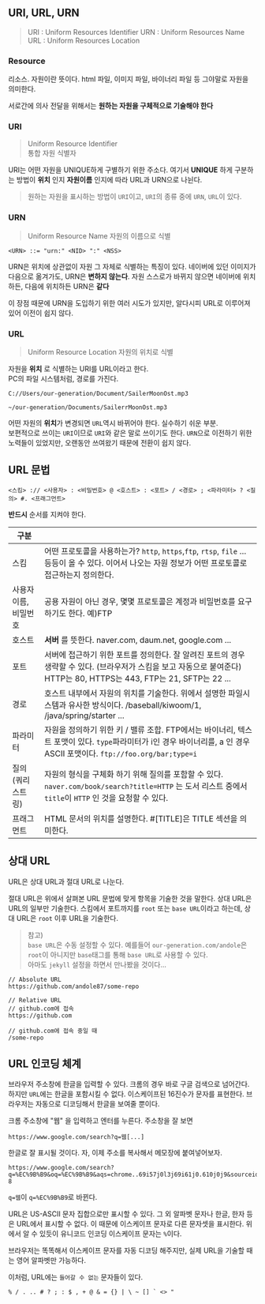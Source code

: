 ## URI, URL, URN
> URI : Uniform Resources Identifier
> URN : Uniform Resources Name
> URL : Uniform Resources Location

### Resource

리소스. 자원이란 뜻이다. html 파일, 이미지 파일, 바이너리 파일 등 그야말로 자원을 의미한다. 

서로간에 의사 전달을 위해서는  **원하는 자원을 구체적으로 기술해야 한다**   


### URI

> Uniform Resource Identifier  
> 통합 자원 식별자

URI는 어떤 자원을 UNIQUE하게 구별하기 위한 주소다. 여기서 **UNIQUE** 하게 구분하는 방법이 **위치** 인지 **자원이름** 인지에 따라 URL과 URN으로 나뉜다.  
> 원하는 자원을 표시하는 방법이 `URI`이고, `URI`의 종류 중에 `URN`, `URL`이 있다.


### URN

> Uniform Resource Name
> 자원의 이름으로 식별

```
<URN> ::= "urn:" <NID> ":" <NSS>
```

URN은 위치에 상관없이 자원 그 자체로 식별하는 특징이 있다. 네이버에 있던 이미지가 다음으로 옮겨가도, URN은 **변하지 않는다**. 자원 스스로가 바뀌지 않으면 네이버에 위치하든, 다음에 위치하든 URN은 **같다**

이 장점 때문에 URN을 도입하기 위한 여러 시도가 있지만, 알다시피 URL로 이루어져 있어 이전이 쉽지 않다.

### URL

> Uniform Resource Location
> 자원의 위치로 식별

자원을 **위치** 로 식별하는 URI를 URL이라고 한다.  
PC의 파일 시스템처럼, 경로를 가진다. 
```
C://Users/our-generation/Document/SailerMoonOst.mp3

~/our-generation/Documents/SailerrMoonOst.mp3
```

어떤 자원의 **위치**가 변경되면 `URL`역시 바뀌어야 한다. 실수하기 쉬운 부분.  
보편적으로 쓰이는 `URI`이므로 `URI`와 같은 말로 쓰이기도 한다. `URN`으로 이전하기 위한 노력들이 있었지만, 오랜동안 쓰여왔기 때문에 전환이 쉽지 않다.

## URL 문법

```
<스킴> :// <사용자> : <비밀번호> @ <호스트> : <포트> / <경로> ; <파라미터> ? <질의> #. <프래그먼트>
```

**반드시** 순서를 지켜야 한다.

| 구분 |                                                                                                                        |
| -------------------- | ---------------------------------------------------------------------------------------------------------------------- |
| 스킴                   | 어떤 프로토콜을 사용하는가? `http`, `https`,`ftp`, `rtsp`, `file` … 등등이 올 수 있다. 이어서 나오는 자원 정보가 어떤 프로토콜로 접근하는지 정의한다.                |
| 사용자 이름, 비밀번호         | 공용 자원이 아닌 경우, 몇몇 프로토콜은 계정과 비밀번호를 요구하기도 한다. 예)FTP                                                                       |
| 호스트                  | **서버** 를 뜻한다. naver.com, daum.net, google.com ...                                                                      |
| 포트                   | 서버에 접근하기 위한 포트를 정의한다. 잘 알려진 포트의 경우 생략할 수 있다. (브라우저가 스킴을 보고 자동으로 붙여준다) HTTP는 80, HTTPS는 443, FTP는 21, SFTP는 22 ...      |
| 경로                   | 호스트 내부에서 자원의 위치를 기술한다. 위에서 설명한 파일시스템과 유사한 방식이다. /baseball/kiwoom/1, /java/spring/starter ...                           |
| 파라미터                 | 자원을 정의하기 위한 키 / 밸류 조합. FTP에서는 바이너리, 텍스트 포맷이 있다. `type`파라미터가 i인 경우 바이너리를, a 인 경우 ASCII 포맷이다. `ftp://foo.org/bar;type=i` |
| 질의 (쿼리스트링)           | 자원의 형식을 구체화 하기 위해 질의를 포함할 수 있다. `naver.com/book/search?title=HTTP` 는 도서 리스트 중에서 `title`이 `HTTP` 인 것을 요청할 수 있다.         |
| 프래그먼트                | HTML 문서의 위치를 설명한다. #[TITLE]은 TITLE 섹션을 의미한다.                                                                           |



## 상대 URL

URL은 상대 URL과 절대 URL로 나눈다. 

절대 URL은 위에서 살펴본 URL 문법에 맞게 항목을 기술한 것을 말한다.
상대 URL은 URL의 일부만 기술한다. 스킴에서 포트까지를 `root` 또는 `base URL`이라고 하는데, 상대 URL은 `root` 이후 URL을 기술한다.  
> 참고)  
> `base URL`은 수동 설정할 수 있다. 예를들어 `our-generation.com/andole`은 `root`이 아니지만 `base`태그를 통해 `base URL`로 사용할 수 있다.  
> 아마도 `jekyll` 설정을 하면서 만나봤을 것이다...

```
// Absolute URL
https://github.com/andole87/some-repo

// Relative URL
// github.com에 접속
https://github.com

// github.com에 접속 중일 때
/some-repo
```



## URL 인코딩 체계

브라우저 주소창에 한글을 입력할 수 있다. 크롬의 경우 바로 구글 검색으로 넘어간다.  
하지만 `URL`에는 한글을 포함시킬 수 없다. 이스케이프된 16진수가 문자를 표현한다. 브라우저는 자동으로 디코딩해서 한글을 보여줄 뿐이다.

크롬 주소창에 "웹" 을 입력하고 엔터를 누른다. 주소창을 잘 보면

```
https://www.google.com/search?q=웹[...]
```

한글로 잘 표시될 것이다. 자, 이제 주소를 복사해서 메모장에 붙여넣어보자.

```
https://www.google.com/search?q=%EC%9B%B9&oq=%EC%9B%B9&aqs=chrome..69i57j0l3j69i61j0.610j0j9&sourceid=chrome&ie=UTF-8
```

`q=웹`이 `q=%EC%9B%B9`로 바뀐다.

URL은 US-ASCII 문자 집합으로만 표시할 수 있다. 그 외 알파벳 문자나 한글, 한자 등은 URL에서 표시할 수 없다. 이 때문에 이스케이프 문자로 다른 문자셋을 표시한다. 위에서 알 수 있듯이 유니코드 인코딩 이스케이프 문자는 `%`이다.

브라우저는 똑똑해서 이스케이프 문자를 자동 디코딩 해주지만, 실제 URL을 기술할 때는 영어 알파벳만 가능하다.

이처럼, URL에는 `들어갈 수 없는` 문자들이 있다. 

```
% / . .. # ? ; : $ , + @ & = {} | \ ~ [] ` <> "
```